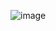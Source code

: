 
![image](https://github.com/joBr99/nspanel-lovelace-ui/assets/102996011/2006c203-e88c-4d76-8fbf-6e7cd1d0bc78)


<!--table>
<thead>
  <tr>
    <th style="color: red; font-size: 40px;">Nr.</th>
    <th>Alias-Type (german)</th>
    <th>Rolle (channel)</th>
    <th>Alias Datenpunkt</th>
    <th>required</th>
    <th>Datentyp</th>
    <th>Rolle (state)</th>
    <th>Datenpunkt (typisch)</th>
  </tr>
</thead>
<tbody>
  <tr>
    <td rowspan="4">1</td>
    <td rowspan="4">Dimmer</td>
    <td rowspan="4">dimmer</td>
    <td>SET</td>
    <td>X</td>
    <td>number</td>
    <td>level.dimmer</td>
    <td>Level/Brightness</td>
  </tr>
  <tr>
    <td>ACTUAL</td>
    <td>X</td>
    <td>number</td>
    <td>value.dimmer</td>
    <td>Level/Brightness</td>
  </tr>
  <tr>
    <td>ON_SET</td>
    <td>X</td>
    <td>boolean</td>
    <td>switch.light</td>
    <td>On/Switch/Power (Tasmota)</td>
  </tr>
  <tr>
    <td>ON_ACTUAL</td>
    <td>X</td>
    <td>boolean</td>
    <td>switch.light</td>
    <td>On/Switch/Power (Tasmota)</td>
  </tr>
  <tr>
    <td rowspan="3">2</td>
    <td rowspan="3">Farbtemperatur</td>
    <td rowspan="3">ct</td>
    <td>DIMMER</td>
    <td>X</td>
    <td>number</td>
    <td>level.dimmer</td>
    <td>Level/Brightness</td>
  </tr>
  <tr>
    <td>ON</td>
    <td>X</td>
    <td>boolean</td>
    <td></td>
    <td>On/Switch/Power (Tasmota)</td>
  </tr>
  <tr>
    <td>TEMPERATURE</td>
    <td>X</td>
    <td>number</td>
    <td>level.color.temperature</td>
    <td>Level/Color</td>
  </tr>
  <tr>
    <td>3</td>
    <td>Fenster</td>
    <td>window</td>
    <td>ACTUAL</td>
    <td>X</td>
    <td>boolean</td>
    <td>sensor.window</td>
    <td>Open</td>
  </tr>
  <tr>
    <td>4</td>
    <td>Feuchtigkeit</td>
    <td>humidity</td>
    <td>ACTUAL</td>
    <td>X</td>
    <td>number</td>
    <td>value.humidity</td>
    <td>Humidity</td>
  </tr>
  <tr>
    <td rowspan="5">5</td>
    <td rowspan="5">HUE-Licht</td>
    <td rowspan="5">hue</td>
    <td>DIMMER</td>
    <td>X</td>
    <td>number</td>
    <td>level.dimmer</td>
    <td>Level/Brightness</td>
  </tr>
  <tr>
    <td>HUE</td>
    <td></td>
    <td>number</td>
    <td>level.color.hue</td>
    <td>Hue</td>
  </tr>
  <tr>
    <td>ON</td>
    <td>X</td>
    <td>boolean</td>
    <td>switch.light</td>
    <td>On/Switch/Power (Tasmota)</td>
  </tr>
  <tr>
    <td>ON_ACTUAL</td>
    <td>X</td>
    <td>boolean</td>
    <td>state.light</td>
    <td>On/Switch/Power (Tasmota)</td>
  </tr>
  <tr>
    <td>TEMPERATURE</td>
    <td>X</td>
    <td>number</td>
    <td>level.color.temperature</td>
    <td>Level/Color</td>
  </tr>
  <tr>
    <td>6</td>
    <td>Info</td>
    <td>info</td>
    <td>ACTUAL</td>
    <td>X</td>
    <td>string</td>
    <td>state</td>
    <td>Alle Werte</td>
  </tr>
  <tr>
    <td rowspan="5">7</td>
    <td rowspan="5">Jalousien</td>
    <td rowspan="5">blind</td>
    <td>ACTUAL</td>
    <td>X</td>
    <td>number</td>
    <td>value.blind</td>
    <td></td>
  </tr>
  <tr>
    <td>CLOSE</td>
    <td>X</td>
    <td>boolean</td>
    <td>button.close.blind</td>
    <td></td>
  </tr>
  <tr>
    <td>OPEN</td>
    <td>X</td>
    <td>boolean</td>
    <td>button.open.blind</td>
    <td></td>
  </tr>
  <tr>
    <td>SET</td>
    <td>X</td>
    <td>number</td>
    <td>level.blind</td>
    <td></td>
  </tr>
  <tr>
    <td>STOP</td>
    <td>X</td>
    <td>boolean</td>
    <td>button.stop.blind</td>
    <td></td>
  </tr>
  <tr>
    <td rowspan="11">8</td>
    <td rowspan="11">Klimaanlage</td>
    <td rowspan="11">airCondition</td>
    <td>ACTUAL</td>
    <td>X</td>
    <td>number</td>
    <td>value.temperature</td>
    <td></td>
  </tr>
  <tr>
    <td>BOOST</td>
    <td></td>
    <td>boolean</td>
    <td>switch.boost</td>
    <td></td>
  </tr>
  <tr>
    <td>ERROR</td>
    <td></td>
    <td>boolean</td>
    <td>indicator.error</td>
    <td></td>
  </tr>
  <tr>
    <td>HUMIDUÝTY</td>
    <td></td>
    <td>number</td>
    <td>value.humidity</td>
    <td></td>
  </tr>
  <tr>
    <td>MAINTAIN</td>
    <td></td>
    <td>boolean</td>
    <td>indicator.maintainance</td>
    <td></td>
  </tr>
  <tr>
    <td>MODE</td>
    <td>X</td>
    <td>number</td>
    <td>level.mode.aircondition</td>
    <td></td>
  </tr>
  <tr>
    <td>POWER</td>
    <td>X</td>
    <td>boolean</td>
    <td>state</td>
    <td></td>
  </tr>
  <tr>
    <td>SET</td>
    <td>X</td>
    <td>number</td>
    <td>level.temperatur</td>
    <td></td>
  </tr>
  <tr>
    <td>SPEED</td>
    <td></td>
    <td>number</td>
    <td>level.mode.fan</td>
    <td></td>
  </tr>
  <tr>
    <td>SWING</td>
    <td></td>
    <td>boolean</td>
    <td>sitch.mode.swing</td>
    <td></td>
  </tr>
  <tr>
    <td>UNREACH</td>
    <td></td>
    <td>boolean</td>
    <td>indicator.maintainance</td>
    <td></td>
  </tr>
  <tr>
    <td rowspan="3">9</td>
    <td rowspan="3">Lautstärke</td>
    <td rowspan="3">volume</td>
    <td>ACTUAL</td>
    <td>X</td>
    <td>number</td>
    <td>value.volume</td>
    <td>alexa2.0.Player.volume</td>
  </tr>
  <tr>
    <td>MUTE</td>
    <td>X</td>
    <td>boolean</td>
    <td>media.mute</td>
    <td>alexa2.0.Player.muted</td>
  </tr>
  <tr>
    <td>SET</td>
    <td>X</td>
    <td>number</td>
    <td>level.volume</td>
    <td>alexa2.0.Player.volume</td>
  </tr>
  <tr>
    <td rowspan="3">10</td>
    <td rowspan="3">Lautstärkegruppe</td>
    <td rowspan="3">volumeGroup</td>
    <td>ACTUAL</td>
    <td>X</td>
    <td>number</td>
    <td>value.volume</td>
    <td></td>
  </tr>
  <tr>
    <td>MUTE</td>
    <td>X</td>
    <td>boolean</td>
    <td>media.mute</td>
    <td></td>
  </tr>
  <tr>
    <td>SET</td>
    <td>X</td>
    <td>number</td>
    <td>level.volume</td>
    <td></td>
  </tr>
  <tr>
    <td>11</td>
    <td>Licht</td>
    <td>light</td>
    <td>SET</td>
    <td>X</td>
    <td>boolean</td>
    <td>switch.light</td>
    <td>On/Switch/Power (Tasmota)</td>
  </tr>
  <tr>
    <td rowspan="11">12</td>
    <td rowspan="11">Medien</td>
    <td rowspan="11">media</td>
    <td>ALBUM</td>
    <td>X</td>
    <td>string</td>
    <td>media.album</td>
    <td>alexa2.0.Player.currentAlbum</td>
  </tr>
  <tr>
    <td>ARTIST</td>
    <td>X</td>
    <td>string</td>
    <td>media.artist</td>
    <td>alexa2.0.Player.currentArtist</td>
  </tr>
  <tr>
    <td>NEXT</td>
    <td>X</td>
    <td>boolean</td>
    <td>button.next</td>
    <td>alexa2.0.Player.controlNext</td>
  </tr>
  <tr>
    <td>PAUSE</td>
    <td>X</td>
    <td>boolean</td>
    <td>button.pause</td>
    <td>alexa2.0.Player.controlPause</td>
  </tr>
  <tr>
    <td>PLAY</td>
    <td>X</td>
    <td>boolean</td>
    <td>button.play</td>
    <td>alexa2.0.Player.controlPlay</td>
  </tr>
  <tr>
    <td>PREV</td>
    <td>X</td>
    <td>boolean</td>
    <td>button.prev</td>
    <td>alexa2.0.Player.controlPrevious</td>
  </tr>
  <tr>
    <td>STATE</td>
    <td>X</td>
    <td>boolean</td>
    <td>media.state</td>
    <td>alexa2.0.Player.currentState</td>
  </tr>
  <tr>
    <td>STOP</td>
    <td>X</td>
    <td>boolean</td>
    <td>button.stop</td>
    <td>alexa2.0.Commands.deviceStop</td>
  </tr>
  <tr>
    <td>TITLE</td>
    <td>X</td>
    <td>string</td>
    <td>media.title</td>
    <td>alexa2.0.Player.currentTitle</td>
  </tr>
  <tr>
    <td>VOLUME</td>
    <td>X</td>
    <td>number</td>
    <td>level.volume</td>
    <td>alexa2.0.Player.volume</td>
  </tr>
  <tr>
    <td>VOLUME_ACTUAL</td>
    <td>X</td>
    <td>number</td>
    <td>value.volume</td>
    <td>alexa2.0.Player.volume</td>
  </tr>
  <tr>
    <td rowspan="8">13</td>
    <td rowspan="8">RGB-Licht</td>
    <td rowspan="8">rgb</td>
    <td>BLUE</td>
    <td>X</td>
    <td>number</td>
    <td>level.color.blue</td>
    <td></td>
  </tr>
  <tr>
    <td>DIMMER</td>
    <td>X</td>
    <td>number</td>
    <td>level.dimmer</td>
    <td></td>
  </tr>
  <tr>
    <td>GREEN</td>
    <td>X</td>
    <td>number</td>
    <td>level.color.green</td>
    <td></td>
  </tr>
  <tr>
    <td>ON</td>
    <td>X</td>
    <td>boolean</td>
    <td>switch.light</td>
    <td></td>
  </tr>
  <tr>
    <td>ON_ACTUAL</td>
    <td>X</td>
    <td>boolean</td>
    <td>state.light</td>
    <td></td>
  </tr>
  <tr>
    <td>RED</td>
    <td>X</td>
    <td>number</td>
    <td>level.color.red</td>
    <td></td>
  </tr>
  <tr>
    <td>TEMPERATURE</td>
    <td>X</td>
    <td>number</td>
    <td>level.color.temperature</td>
    <td></td>
  </tr>
  <tr>
    <td>WHITE</td>
    <td></td>
    <td>number</td>
    <td>level.color.white</td>
    <td></td>
  </tr>
  <tr>
    <td rowspan="5">14</td>
    <td rowspan="5">RGB-Licht-einzeln</td>
    <td rowspan="5">rgbSingle</td>
    <td>DIMMER</td>
    <td>X</td>
    <td>number</td>
    <td>level.dimmer</td>
    <td></td>
  </tr>
  <tr>
    <td>ON</td>
    <td>X</td>
    <td>boolean</td>
    <td>switch.light</td>
    <td></td>
  </tr>
  <tr>
    <td>ON_ACTUAL</td>
    <td>X</td>
    <td>boolean</td>
    <td>state.light</td>
    <td></td>
  </tr>
  <tr>
    <td>RGB</td>
    <td>X</td>
    <td>string</td>
    <td>level.color.rgb</td>
    <td>HEX Color like #da43ff</td>
  </tr>
  <tr>
    <td>TEMPERATURE</td>
    <td>X</td>
    <td>number</td>
    <td>level.color.temperature</td>
    <td></td>
  </tr>
  <tr>
    <td rowspan="2">15</td>
    <td rowspan="2">Schieberegler</td>
    <td rowspan="2">slider</td>
    <td>ACTUAL</td>
    <td>X</td>
    <td>number</td>
    <td>value</td>
    <td></td>
  </tr>
  <tr>
    <td>SET</td>
    <td>X</td>
    <td>number</td>
    <td>level</td>
    <td></td>
  </tr>
  <tr>
    <td rowspan="2">16</td>
    <td rowspan="2">Steckdose</td>
    <td rowspan="2">socket</td>
    <td>ACTUAL</td>
    <td>X</td>
    <td>boolean</td>
    <td>switch</td>
    <td></td>
  </tr>
  <tr>
    <td>SET</td>
    <td>X</td>
    <td>boolean</td>
    <td>switch</td>
    <td></td>
  </tr>
  <tr>
    <td>17</td>
    <td>Taste</td>
    <td>button</td>
    <td>SET</td>
    <td>X</td>
    <td>boolean</td>
    <td>button</td>
    <td></td>
  </tr>
  <tr>
    <td>18</td>
    <td>Tastensensor</td>
    <td>buttonSensor</td>
    <td>ACTUAL</td>
    <td>X</td>
    <td>boolean</td>
    <td>state</td>
    <td></td>
  </tr>
  <tr>
    <td rowspan="2">19</td>
    <td rowspan="2">Temperatur</td>
    <td rowspan="2">temperature</td>
    <td>ACTUAL</td>
    <td>X</td>
    <td>number</td>
    <td>value.temperature</td>
    <td></td>
  </tr>
  <tr>
    <td>SECOND</td>
    <td></td>
    <td>number</td>
    <td>value.humidity</td>
    <td></td>
  </tr>
  <tr>
    <td rowspan="7">20</td>
    <td rowspan="7">Thermostat</td>
    <td rowspan="7">thermostat</td>
    <td>ACTUAL</td>
    <td>X</td>
    <td>number</td>
    <td>value.temperature</td>
    <td></td>
  </tr>
  <tr>
    <td>HUMIDITY</td>
    <td></td>
    <td>number</td>
    <td>value.humidity</td>
    <td></td>
  </tr>
  <tr>
    <td>LOWBAT</td>
    <td></td>
    <td>boolean</td>
    <td>indicator.maintainance</td>
    <td></td>
  </tr>
  <tr>
    <td>MODE</td>
    <td>X</td>
    <td>number</td>
    <td>level.mode.thermostat</td>
    <td></td>
  </tr>
  <tr>
    <td>SET</td>
    <td>X</td>
    <td>number</td>
    <td>level.temperature</td>
    <td></td>
  </tr>
  <tr>
    <td>UNREACH</td>
    <td></td>
    <td>boolean</td>
    <td>indicator.maintainance</td>
    <td></td>
  </tr>
  <tr>
    <td>Weitere Indikatoren</td>
    <td></td>
    <td>boolean</td>
    <td></td>
    <td></td>
  </tr>
  <tr>
    <td>21</td>
    <td>Tür</td>
    <td>door</td>
    <td>ACTUAL</td>
    <td>X</td>
    <td>boolean</td>
    <td>sensor.door</td>
    <td>Open</td>
  </tr>
  <tr>
    <td rowspan="3">22</td>
    <td rowspan="3">Verschluss</td>
    <td rowspan="3">lock</td>
    <td>ACTUAL</td>
    <td>X</td>
    <td>boolean</td>
    <td>state</td>
    <td></td>
  </tr>
  <tr>
    <td>OPEN</td>
    <td>X</td>
    <td>boolean</td>
    <td>button</td>
    <td></td>
  </tr>
  <tr>
    <td>SET</td>
    <td>X</td>
    <td>boolean</td>
    <td>switch.lock</td>
    <td></td>
  </tr>
  <tr>
    <td rowspan="2">23</td>
    <td rowspan="2">Wettervorhersage</td>
    <td rowspan="2">weatherforecast</td>
    <td>ICON</td>
    <td>X</td>
    <td>number</td>
    <td>weather.icon.forecast.0</td>
    <td>accuweather.0.Current.WeatherIcon</td>
  </tr>
  <tr>
    <td>TEMP</td>
    <td>X</td>
    <td>number</td>
    <td>value.temperature.forecast.0</td>
    <td>accuweather.0.Current.Temperature</td>
  </tr>
  <tr>
    <td>24</td>
    <td>Wifi</td>
    <td>info</td>
    <td>ACTUAL</td>
    <td>X</td>
    <td>string</td>
    <td>state</td>
    <td>Example 0_userdata.0.Datapoint: "WIFI:T:WPA;S:Test-SSID-Guest;P:guestaccess;H:;"</td>
  </tr>
</tbody>
</table>